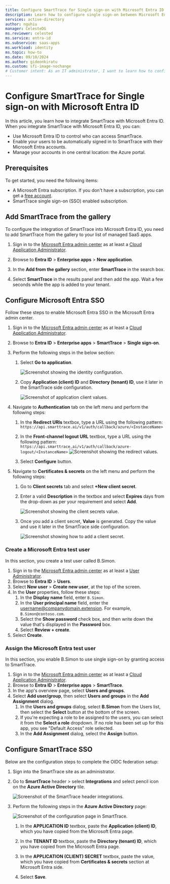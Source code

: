 ```yaml
---
title: Configure SmartTrace for Single sign-on with Microsoft Entra ID
description: Learn how to configure single sign-on between Microsoft Entra and SmartTrace.
services: active-directory
author: nguhiu
manager: CelesteDG
ms.reviewer: celested
ms.service: entra-id
ms.subservice: saas-apps
ms.workload: identity
ms.topic: how-to
ms.date: 09/10/2024
ms.author: gideonkiratu
ms.custom: sfi-image-nochange
# Customer intent: As an IT administrator, I want to learn how to configure single sign-on between Microsoft Entra ID and SmartTrace so that I can control who has access to SmartTrace, enable automatic sign-in with Microsoft Entra accounts, and manage my accounts in one central location.
---
```


# Configure SmartTrace for Single sign-on with Microsoft Entra ID

In this article,  you learn how to integrate SmartTrace with Microsoft Entra ID. When you integrate SmartTrace with Microsoft Entra ID, you can:

- Use Microsoft Entra ID to control who can access SmartTrace.
- Enable your users to be automatically signed in to SmartTrace with their Microsoft Entra accounts.
- Manage your accounts in one central location: the Azure portal.

## Prerequisites

To get started, you need the following items:

* A Microsoft Entra subscription. If you don't have a subscription, you can get a [free account](https://azure.microsoft.com/free/).
* SmartTrace single sign-on (SSO) enabled subscription.

## Add SmartTrace from the gallery

To configure the integration of SmartTrace into Microsoft Entra ID, you need to add SmartTrace from the gallery to your list of managed SaaS apps.

1. Sign in to the [Microsoft Entra admin center](https://entra.microsoft.com) as at least a [Cloud Application Administrator](~/identity/role-based-access-control/permissions-reference.md#cloud-application-administrator).

1. Browse to **Entra ID** > **Enterprise apps** > **New application**.

1. In the **Add from the gallery** section, enter **SmartTrace** in the search box.

1. Select **SmartTrace** in the results panel and then add the app. Wait a few seconds while the app is added to your tenant.

## Configure Microsoft Entra SSO

Follow these steps to enable Microsoft Entra SSO in the Microsoft Entra admin center.

1. Sign in to the [Microsoft Entra admin center](https://entra.microsoft.com) as at least a [Cloud Application Administrator](~/identity/role-based-access-control/permissions-reference.md#cloud-application-administrator).

1. Browse to **Entra ID** > **Enterprise apps** > **SmartTrace** > **Single sign-on**.

1. Perform the following steps in the below section:

    1. Select **Go to application**.

        ![Screenshot showing the identity configuration.](common/go-to-application.png "Identity")

    1. Copy **Application (client) ID** and **Directory (tenant) ID**, use it later in the SmartTrace side configuration.

        ![Screenshot of application client values.](./media/smarttrace-tutorial/app.png "Tenant")

1. Navigate to **Authentication** tab on the left menu and perform the following steps:

    1. In the **Redirect URIs** textbox, type a URL using the following pattern:
    `https://api.smarttrace.ai/v1/auth/callback/azure/<InstanceName>`

    1. In the **Front-channel logout URL** textbox, type a URL using the following pattern:
    `https://api.smarttrace.ai/v1/auth/callback/azure-logout/<InstanceName>`
    ![Screenshot showing the redirect values.](common/log.png "Redirecton")

    1. Select **Configure** button.

1. Navigate to **Certificates & secrets** on the left menu and perform the following steps:

    1. Go to **Client secrets** tab and select **+New client secret**.
    1. Enter a valid **Description** in the textbox and select **Expires** days from the drop-down as per your requirement and select **Add**.

        ![Screenshot showing the client secrets value.](common/client-secret.png "Description")

    1. Once you add a client secret, **Value** is generated. Copy the value and use it later in the SmartTrace side configuration.

        ![Screenshot showing how to add a client secret.](common/client.png "Add")

### Create a Microsoft Entra test user

In this section, you create a test user called B.Simon.

1. Sign in to the [Microsoft Entra admin center](https://entra.microsoft.com) as at least a [User Administrator](~/identity/role-based-access-control/permissions-reference.md#user-administrator).
1. Browse to **Entra ID** > **Users**.
1. Select **New user** > **Create new user**, at the top of the screen.
1. In the **User** properties, follow these steps:
   1. In the **Display name** field, enter `B.Simon`.  
   1. In the **User principal name** field, enter the username@companydomain.extension. For example, `B.Simon@contoso.com`.
   1. Select the **Show password** check box, and then write down the value that's displayed in the **Password** box.
   1. Select **Review + create**.
1. Select **Create**.

### Assign the Microsoft Entra test user

In this section, you enable B.Simon to use single sign-on by granting access to SmartTrace.

1. Sign in to the [Microsoft Entra admin center](https://entra.microsoft.com) as at least a [Cloud Application Administrator](~/identity/role-based-access-control/permissions-reference.md#cloud-application-administrator).
1. Browse to **Entra ID** > **Enterprise apps** > **SmartTrace**.
1. In the app's overview page, select **Users and groups**.
1. Select **Add user/group**, then select **Users and groups** in the **Add Assignment** dialog.
   1. In the **Users and groups** dialog, select **B.Simon** from the Users list, then select the **Select** button at the bottom of the screen.
   1. If you're expecting a role to be assigned to the users, you can select it from the **Select a role** dropdown. If no role has been set up for this app, you see "Default Access" role selected.
   1. In the **Add Assignment** dialog, select the **Assign** button.

## Configure SmartTrace SSO

Below are the configuration steps to complete the OIDC federation setup:

1. Sign into the SmartTrace site as an administrator.

1. Go to **SmartTrace** header > select **Integrations** and select pencil icon on the **Azure Active Directory** tile.

    ![Screenshot of the SmartTrace header integrations.](./media/smarttrace-tutorial/tile.png "Site")

1. Perform the following steps in the **Azure Active Directory** page:

    ![Screenshot of the configuration page in SmartTrace.](./media/smarttrace-tutorial/header.png "Page")

    1. In the **APPLICATION ID** textbox, paste the **Application (client) ID**, which you have copied from the Microsoft Entra page.

    1. In the **TENANT ID** textbox, paste the **Directory (tenant) ID**, which you have copied from the Microsoft Entra page.

    1. In the **APPLICATION (CLIENT) SECRET** textbox, paste the value, which you have copied from **Certificates & secrets** section at Microsoft Entra side.

    1. Select **Save**.